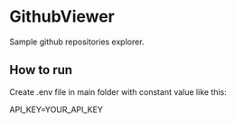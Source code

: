 # GithubViewer

Sample github repositories explorer.

## How to run

Create .env file in main folder with constant value like this:

API_KEY=YOUR_API_KEY
